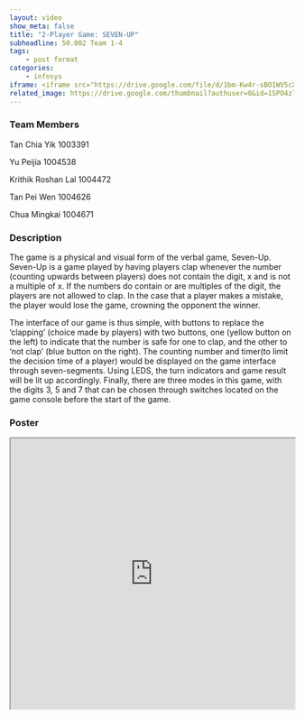 ```yaml
---
layout: video
show_meta: false
title: "2-Player Game: SEVEN-UP"
subheadline: 50.002 Team 1-4
tags:
    - post format
categories:
    - infosys
iframe: <iframe src="https://drive.google.com/file/d/1bm-Kw4r-sBO1WV5cX_3eHwDy7nFS0IyA/preview" width="100%" height="480"></iframe>
related_image: https://drive.google.com/thumbnail?authuser=0&id=1SPO4zle9GXNB-acDukq6Fgc882nRZ4ht&sz=w300-h300-p-k-nu-iv1
---
```


### Team Members

Tan Chia Yik              1003391

Yu Peijia                    1004538

Krithik Roshan Lal   1004472

Tan Pei Wen             1004626

Chua Mingkai           1004671  

### Description

The game is a physical and visual form of the verbal game, Seven-Up. Seven-Up is a game played by having players clap whenever the number (counting upwards between players) does not contain the digit, x and is not a multiple of x. If the numbers do contain or are multiples of the digit, the players are not allowed to clap. In the case that a player makes a mistake, the player would lose the game, crowning the opponent the winner.

The interface of our game is thus simple, with buttons to replace the ‘clapping’ (choice made by players)  with two buttons, one (yellow button on the left) to indicate that the number is safe for one to clap, and the other to ‘not clap’ (blue button on the right).  The counting number and timer(to limit the decision time of a player) would be displayed on the game interface through seven-segments. Using LEDS, the turn indicators and game result will be lit up accordingly.  Finally, there are three modes in this game, with the digits 3, 5 and 7 that can be chosen through switches located on the game console before the start of the game.

### Poster

<iframe src="https://drive.google.com/file/d/1SPO4zle9GXNB-acDukq6Fgc882nRZ4ht/preview" width="100%" height="480"></iframe>
